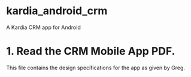 # kardia_android_crm
A Kardia CRM app for Android

# 1. Read the CRM Mobile App PDF.
This file contains the design specifications for the app as given by Greg.